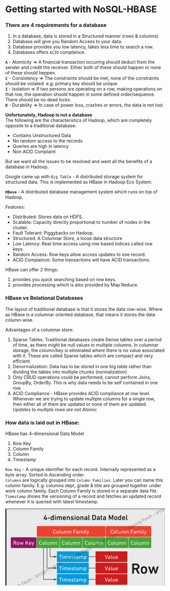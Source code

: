 # Getting started with NoSQL-HBASE

### There are 4 requirements for a database
1. In a database, data is stored in a Structured manner (rows & columns)
2. Database will give you Random Access to your data.
3. Database provides you low latency, takes less time to search a row.
4. Databases offers `ACID` complaince.

**`A`** - Atomicity => A financial transaction occuring should deduct from the sender and credit the receiver. Either both of these should happen or none of these should heppen. <br>
**`C`** - Consistency => The constraints should be met, none of the constraints should be violated. e.g: primary key should be unique. <br>
**`I`** - Isolation => If two persons are operating on a row, making operations on that row, the operation should happen in some defined order/sequence. There should be no dead locks. <br>
**`D`** - Durability => In case of power loss, crashes or errors, the data is not lost.

**Unfortunately, Hadoop is not a database** <br>
The following are the characteristics of Hadoop, which are completely opposite to a traditional database:
- Contains Unstructured Data
- No random access to the records
- Queries are high in latency
- Non ACID Complaint

But we want all the issues to be resolved and want all the benefits of a database in Hadoop.

Google came up with `Big Table` - A distributed storage system for structured data. This is implemented as HBase in Hadoop Eco System. <br>

**`HBase`** - A distributed database management system which runs on top of Hadoop.

*Features*:
- Distributed: Stores data on HDFS.
- Scalable: Capacity directly proportional to number of nodes in the cluster.
- Fault Tolerant: Piggybacks on Hadoop.
- Structured: A Columnar Store, a loose data structure
- Low Latency: Real-time access using row based indices called row keys.
- Random Access: Row keys allow access updates to one record.
- ACID Complaince: Some transactions will have ACID transactions.

HBase can offer 2 things:
1. provides you quick searching based on row keys.
2. provides processing which is also provided by Map Reduce.

### HBase vs Relational Databases

The layout of traditional database is that it stores the data row-wise. Where as HBase is a columnar oriented database, that means it stores the data column-wise. <br>

Advantages of a columnar store:
1. Sparse Tables: Traditional databases create Dense tables over a period of time, as there might be null values in multiple columns. In columnar storage, the column/key is eliminated where there is no value associated with it. These are called Sparse tables which are compact and very efficient.
2. Denormalization: Data has to be stored in one big table rather than dividing the tables into multiple chunks (normalization)
3. Only CRUD operations could be performed, cannot perform Joins, GroupBy, OrderBy. This is why data needs to be self contained in one row.
4. ACID Compliance - HBase provides ACID compliance at row level. Whenever we are trying to update multiple columns for a single row, then either all of them are updated or none of them are updated. *Updates to multiple rows are not Atomic*

### How data is laid out in HBase:

HBase has 4-dimensional Data Model
1. Row Key
2. Column Family
3. Column
4. Timestamp

`Row Key` - A unique identifier for each record. Internally represented as a byte array. Sorted in Ascending order. <br>
`Columns` are logically grouped into `Column Families`. Later you can name this column family. E.g: columns dept, grade & title are grouped together under work column family. Each Column Family is stored in a separate data file. <br>
`Timestamp` shows the versioning of a record and fetches an updated record whenever it is queried with latest timestamp.

![](./Images/HBase_Dimensions.png)




